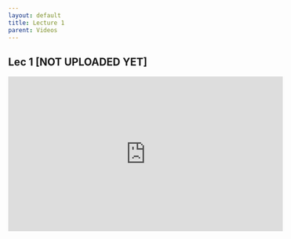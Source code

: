 ```yaml
---
layout: default
title: Lecture 1
parent: Videos
---
```

## Lec 1 [NOT UPLOADED YET]

<iframe width="560" height="315" src="https://www.youtube.com/embed/-hoZfgdfAiM" title="YouTube video player" frameborder="0" allow="accelerometer; autoplay; clipboard-write; encrypted-media; gyroscope; picture-in-picture" allowfullscreen></iframe>
